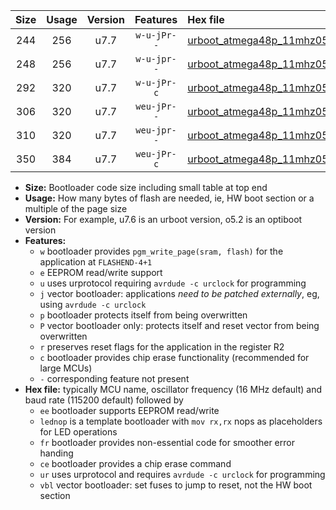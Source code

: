 |Size|Usage|Version|Features|Hex file|
|:-:|:-:|:-:|:-:|:--|
|244|256|u7.7|`w-u-jPr--`|[urboot_atmega48p_11mhz0592_57600bps_lednop_ur_vbl.hex](https://raw.githubusercontent.com/stefanrueger/urboot.hex/main/mcus/atmega48p/fcpu_11mhz0592/57600_bps/urboot_atmega48p_11mhz0592_57600bps_lednop_ur_vbl.hex)|
|248|256|u7.7|`w-u-jpr--`|[urboot_atmega48p_11mhz0592_57600bps_lednop_fr_ur_vbl.hex](https://raw.githubusercontent.com/stefanrueger/urboot.hex/main/mcus/atmega48p/fcpu_11mhz0592/57600_bps/urboot_atmega48p_11mhz0592_57600bps_lednop_fr_ur_vbl.hex)|
|292|320|u7.7|`w-u-jPr-c`|[urboot_atmega48p_11mhz0592_57600bps_lednop_fr_ce_ur_vbl.hex](https://raw.githubusercontent.com/stefanrueger/urboot.hex/main/mcus/atmega48p/fcpu_11mhz0592/57600_bps/urboot_atmega48p_11mhz0592_57600bps_lednop_fr_ce_ur_vbl.hex)|
|306|320|u7.7|`weu-jPr--`|[urboot_atmega48p_11mhz0592_57600bps_ee_lednop_ur_vbl.hex](https://raw.githubusercontent.com/stefanrueger/urboot.hex/main/mcus/atmega48p/fcpu_11mhz0592/57600_bps/urboot_atmega48p_11mhz0592_57600bps_ee_lednop_ur_vbl.hex)|
|310|320|u7.7|`weu-jpr--`|[urboot_atmega48p_11mhz0592_57600bps_ee_lednop_fr_ur_vbl.hex](https://raw.githubusercontent.com/stefanrueger/urboot.hex/main/mcus/atmega48p/fcpu_11mhz0592/57600_bps/urboot_atmega48p_11mhz0592_57600bps_ee_lednop_fr_ur_vbl.hex)|
|350|384|u7.7|`weu-jPr-c`|[urboot_atmega48p_11mhz0592_57600bps_ee_lednop_fr_ce_ur_vbl.hex](https://raw.githubusercontent.com/stefanrueger/urboot.hex/main/mcus/atmega48p/fcpu_11mhz0592/57600_bps/urboot_atmega48p_11mhz0592_57600bps_ee_lednop_fr_ce_ur_vbl.hex)|

- **Size:** Bootloader code size including small table at top end
- **Usage:** How many bytes of flash are needed, ie, HW boot section or a multiple of the page size
- **Version:** For example, u7.6 is an urboot version, o5.2 is an optiboot version
- **Features:**
  + `w` bootloader provides `pgm_write_page(sram, flash)` for the application at `FLASHEND-4+1`
  + `e` EEPROM read/write support
  + `u` uses urprotocol requiring `avrdude -c urclock` for programming
  + `j` vector bootloader: applications *need to be patched externally*, eg, using `avrdude -c urclock`
  + `p` bootloader protects itself from being overwritten
  + `P` vector bootloader only: protects itself and reset vector from being overwritten
  + `r` preserves reset flags for the application in the register R2
  + `c` bootloader provides chip erase functionality (recommended for large MCUs)
  + `-` corresponding feature not present
- **Hex file:** typically MCU name, oscillator frequency (16 MHz default) and baud rate (115200 default) followed by
  + `ee` bootloader supports EEPROM read/write
  + `lednop` is a template bootloader with `mov rx,rx` nops as placeholders for LED operations
  + `fr` bootloader provides non-essential code for smoother error handing
  + `ce` bootloader provides a chip erase command
  + `ur` uses urprotocol and requires `avrdude -c urclock` for programming
  + `vbl` vector bootloader: set fuses to jump to reset, not the HW boot section

